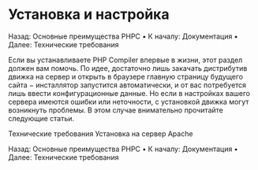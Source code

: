 # Установка и настройка

Назад: Основные преимущества PHPC • К началу: Документация • Далее: Технические требования

Если вы устанавливаете PHP Compiler впервые в жизни, этот раздел должен вам помочь. По идее, достаточно лишь закачать дистрибутив движка на сервер и открыть в браузере главную страницу будущего сайта − инсталлятор запустится автоматически, и от вас потребуется лишь ввести конфигурационные данные. Но если в настройках вашего сервера имеются ошибки или неточности, с установкой движка могут возникнуть проблемы. В этом случае внимательно прочитайте следующие статьи.

Технические требования
Установка на сервер Apache

Назад: Основные преимущества PHPC • К началу: Документация • Далее: Технические требования